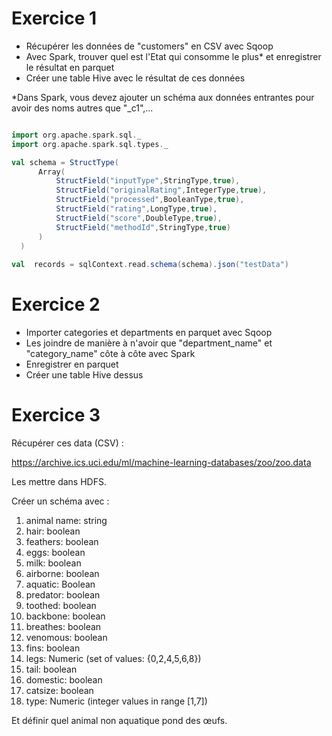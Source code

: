 # Exercice 1

- Récupérer les données de "customers" en CSV avec Sqoop
- Avec Spark, trouver quel est l'Etat qui consomme le plus* et enregistrer le résultat en parquet
- Créer une table Hive avec le résultat de ces données

*Dans Spark, vous devez ajouter un schéma aux données entrantes pour avoir des noms autres que "_c1",...

```scala

import org.apache.spark.sql._
import org.apache.spark.sql.types._

val schema = StructType(
      Array(
          StructField("inputType",StringType,true), 
          StructField("originalRating",IntegerType,true), 
          StructField("processed",BooleanType,true), 
          StructField("rating",LongType,true), 
          StructField("score",DoubleType,true), 
          StructField("methodId",StringType,true)
      )
  )
            
val  records = sqlContext.read.schema(schema).json("testData")

```

# Exercice 2

- Importer categories et departments en parquet avec Sqoop
- Les joindre de manière à n'avoir que "department_name" et "category_name" côte à côte avec Spark
- Enregistrer en parquet
- Créer une table Hive dessus

# Exercice 3

Récupérer ces data (CSV)  :

https://archive.ics.uci.edu/ml/machine-learning-databases/zoo/zoo.data

Les mettre dans HDFS.

Créer un schéma avec : 
1. animal name: string 
2. hair: boolean 
3. feathers: boolean 
4. eggs: boolean 
5. milk: boolean 
6. airborne: boolean 
7. aquatic:	Boolean 
8. predator: boolean 
9. toothed:	boolean 
10. backbone: boolean 
11. breathes: boolean 
12. venomous: boolean 
13. fins: boolean 
14. legs: Numeric (set of values: {0,2,4,5,6,8}) 
15. tail: boolean 
16. domestic: boolean 
17. catsize: boolean 
18. type: Numeric (integer values in range [1,7])

Et définir quel animal non aquatique pond des œufs.
